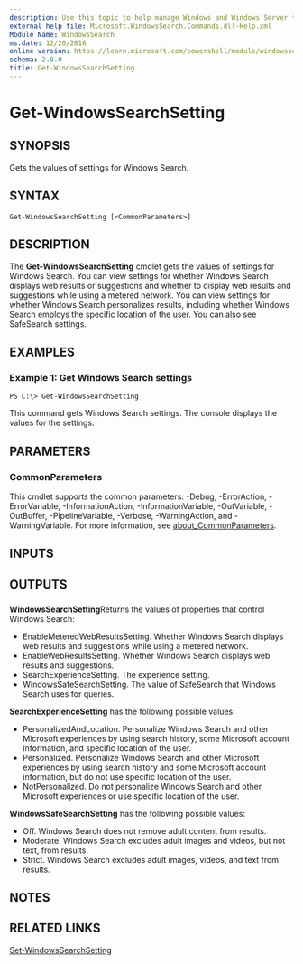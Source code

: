 ```yaml
---
description: Use this topic to help manage Windows and Windows Server technologies with Windows PowerShell.
external help file: Microsoft.WindowsSearch.Commands.dll-Help.xml
Module Name: WindowsSearch
ms.date: 12/20/2016
online version: https://learn.microsoft.com/powershell/module/windowssearch/get-windowssearchsetting?view=windowsserver2019-ps&wt.mc_id=ps-gethelp
schema: 2.0.0
title: Get-WindowsSearchSetting
---
```


# Get-WindowsSearchSetting

## SYNOPSIS
Gets the values of settings for Windows Search.

## SYNTAX

```
Get-WindowsSearchSetting [<CommonParameters>]
```

## DESCRIPTION
The **Get-WindowsSearchSetting** cmdlet gets the values of settings for Windows Search.
You can view settings for whether Windows Search displays web results or suggestions and whether to display web results and suggestions while using a metered network.
You can view settings for whether Windows Search personalizes results, including whether Windows Search employs the specific location of the user.
You can also see SafeSearch settings.

## EXAMPLES

### Example 1: Get Windows Search settings
```
PS C:\> Get-WindowsSearchSetting
```

This command gets Windows Search settings.
The console displays the values for the settings.

## PARAMETERS

### CommonParameters
This cmdlet supports the common parameters: -Debug, -ErrorAction, -ErrorVariable, -InformationAction, -InformationVariable, -OutVariable, -OutBuffer, -PipelineVariable, -Verbose, -WarningAction, and -WarningVariable. For more information, see [about_CommonParameters](https://go.microsoft.com/fwlink/?LinkID=113216).

## INPUTS

## OUTPUTS

###  
**WindowsSearchSetting**Returns the values of properties that control Windows Search: 

- EnableMeteredWebResultsSetting.
Whether Windows Search displays web results and suggestions while using a metered network. 
- EnableWebResultsSetting.
Whether Windows Search displays web results and suggestions. 
- SearchExperienceSetting.
The experience setting. 
- WindowsSafeSearchSetting.
The value of SafeSearch that Windows Search uses for queries.

**SearchExperienceSetting** has the following possible values: 

- PersonalizedAndLocation.
Personalize Windows Search and other Microsoft experiences by using search history, some Microsoft account information, and specific location of the user. 
- Personalized.
Personalize Windows Search and other Microsoft experiences by using search history and some Microsoft account information, but do not use specific location of the user. 
- NotPersonalized.
Do not personalize Windows Search and other Microsoft experiences or use specific location of the user.

**WindowsSafeSearchSetting** has the following possible values: 

- Off.
Windows Search does not remove adult content from results. 
- Moderate.
Windows Search excludes adult images and videos, but not text, from results. 
- Strict.
Windows Search excludes adult images, videos, and text from results.

## NOTES

## RELATED LINKS

[Set-WindowsSearchSetting](./Set-WindowsSearchSetting.md)

